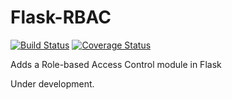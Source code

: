 Flask-RBAC
==========

[![Build Status](https://travis-ci.org/shonenada/flask-rbac.png?branch=develop)](https://travis-ci.org/shonenada/flask-rbac)
[![Coverage Status](https://coveralls.io/repos/shonenada/flask-rbac/badge.png?branch=develop)](https://coveralls.io/r/shonenada/flask-rbac?branch=develop)

Adds a Role-based Access Control module in Flask

Under development.
